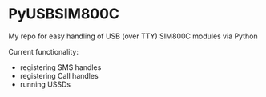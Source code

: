 # PyUSBSIM800C

My repo for easy handling of USB (over TTY) SIM800C modules via Python

Current functionality:

- registering SMS handles
- registering Call handles
- running USSDs

